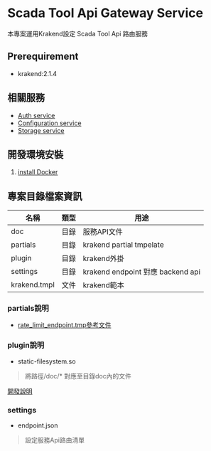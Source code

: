 # Scada Tool Api Gateway Service

本專案運用Krakend設定 Scada Tool Api 路由服務

## Prerequirement

- krakend:2.1.4

## 相關服務

+ [Auth service](https://github.com/muulinCorp/auth)
+ [Configuration service](https://github.com/muulinCorp/configuration)
+ [Storage service](https://github.com/94Peter/storage)

## 開發環境安裝

1. [install Docker](https://docs.docker.com/engine/install/)

## 專案目錄檔案資訊

| 名稱         | 類型      | 用途  |
| -----------  | --------- | ----- |
| doc          | 目錄      | 服務API文件 |
| partials     | 目錄      |  krakend partial tmpelate  |
| plugin       | 目錄      |  krakend外掛  |
| settings     | 目錄      |  krakend endpoint 對應 backend api  |
| krakend.tmpl | 文件      |  krakend範本  |

### partials說明
* [rate_limit_endpoint.tmp參考文件](https://www.krakend.io/docs/endpoints/rate-limit/)

### plugin說明
* static-filesystem.so
> 將路徑/doc/* 對應至目錄doc內的文件

[開發說明](https://www.krakend.io/docs/extending/)

### settings
* endpoint.json
> 設定服務Api路由清單

